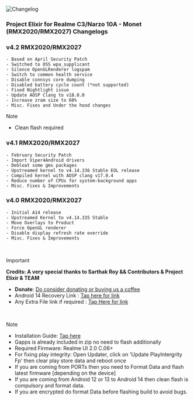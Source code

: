 ![Changelog](https://i.imgur.com/MsgqFFz.png)

### Project Elixir for Realme C3/Narzo 10A - Monet (RMX2020/RMX2027) Changelogs

### v4.2 RMX2020/RMX2027
```
- Based on April Security Patch
- Switched to OSS wpa_supplicant
- Silence OpenGLRenderer logspam
- Switch to common health service
- Disable connsys core dumping
- Disabled battery cycle count (*not supported)
- Fixed Nightlight issue
- Update AOSP Clang to v18.0.0
- Increase zram size to 60%
- Misc. Fixes and Under the hood changes
```
> [!Note]
>* Clean flash required 

### v4.1 RMX2020/RMX2027
```
- February Security Patch 
- Import Viper4Android drivers
- Debloat some gms packages 
- Upstreamed kernel to v4.14.336 Stable EOL release
- Compiled kernel with AOSP clang v17.0.4
- Reduce number of CPUs for system-background apps
- Misc. Fixes & Improvements
```

### v4.0 RMX2020/RMX2027
```
- Initial A14 release
- Upstreamed Kernel to v4.14.335 Stable
- Move Overlays to Product
- Force OpenGL renderer
- Disable display refresh rate override
- Misc. Fixes & Improvements
```

<br>

> [!Important]
> **Credits: A very special thanks to Sarthak Roy && Contributors & Project Elixir & TEAM**
> * **Donate**: [Do consider donating or buying us a coffee](https://projectelixiros.com/donate)
> * Android 14 Recovery Link : [Tap here for link](https://projectelixiros.com/download)
> * Any Extra File link if required : [Tap Here for link](https://sourceforge.net/projects/project-elixir/files/fourteen)

<br>

> [!Note]
> * Installation Guide: [Tap here](https://github.com/ProjectElixir-Devices/Wiki/)
> * Gapps is already included in zip no need to flash additionally
> * Required Firmware: Realme UI 2.0 C.06+
> * For fixing play integrity: Open Updater, click on 'Update PlayIntergrity Fp' then clear play store data and reboot once
> * If you are coming from PORTs then you need to Format Data and flash latest firmware [depending on the device]
> * If you are coming from Android 12 or 13 to Android 14 then clean flash is compulsory and format data.
> * If you are encrypted do format Data before flashing build to avoid bugs.
